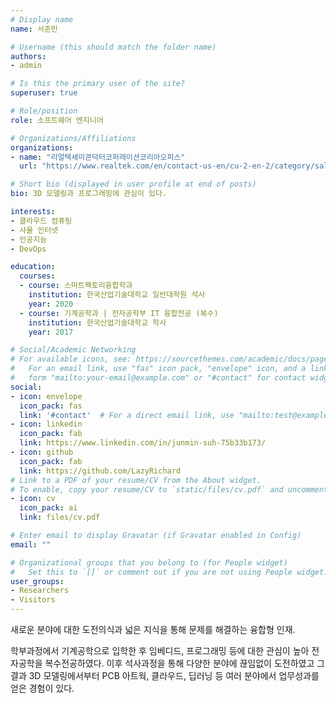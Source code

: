 ```yaml
---
# Display name
name: 서준민

# Username (this should match the folder name)
authors:
- admin

# Is this the primary user of the site?
superuser: true

# Role/position
role: 소프트웨어 엔지니어

# Organizations/Affiliations
organizations:
- name: "리얼텍세미콘덕터코퍼레이션코리아오피스"
  url: "https://www.realtek.com/en/contact-us-en/cu-2-en-2/category/sales-2-korea-en"

# Short bio (displayed in user profile at end of posts)
bio: 3D 모델링과 프로그래밍에 관심이 있다.

interests:
- 클라우드 컴퓨팅
- 사물 인터넷
- 인공지능
- DevOps

education:
  courses:
  - course: 스마트팩토리융합학과
    institution: 한국산업기술대학교 일반대학원 석사
    year: 2020
  - course: 기계공학과 | 전자공학부 IT 융합전공 (복수)
    institution: 한국산업기술대학교 학사
    year: 2017

# Social/Academic Networking
# For available icons, see: https://sourcethemes.com/academic/docs/page-builder/#icons
#   For an email link, use "fas" icon pack, "envelope" icon, and a link in the
#   form "mailto:your-email@example.com" or "#contact" for contact widget.
social:
- icon: envelope
  icon_pack: fas
  link: '#contact'  # For a direct email link, use "mailto:test@example.org".
- icon: linkedin
  icon_pack: fab
  link: https://www.linkedin.com/in/junmin-suh-75b33b173/
- icon: github
  icon_pack: fab
  link: https://github.com/LazyRichard
# Link to a PDF of your resume/CV from the About widget.
# To enable, copy your resume/CV to `static/files/cv.pdf` and uncomment the lines below.
- icon: cv
  icon_pack: ai
  link: files/cv.pdf

# Enter email to display Gravatar (if Gravatar enabled in Config)
email: ""

# Organizational groups that you belong to (for People widget)
#   Set this to `[]` or comment out if you are not using People widget.
user_groups:
- Researchers
- Visitors
---
```


새로운 분야에 대한 도전의식과 넓은 지식을 통해 문제를 해결하는 융합형 인재.

학부과정에서 기계공학으로 입학한 후 임베디드, 프로그래밍 등에 대한 관심이 높아 전자공학을 복수전공하였다. 이후 석사과정을 통해 다양한 분야에 끊임없이 도전하였고 그 결과 3D 모델링에서부터 PCB 아트웍, 클라우드, 딥러닝 등 여러 분야에서 업무성과를 얻은 경험이 있다.
